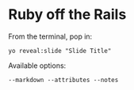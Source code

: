 
# Ruby off the Rails

From the terminal, pop in:

  ```yo reveal:slide "Slide Title"```

Available options:

 ```--markdown --attributes --notes```
